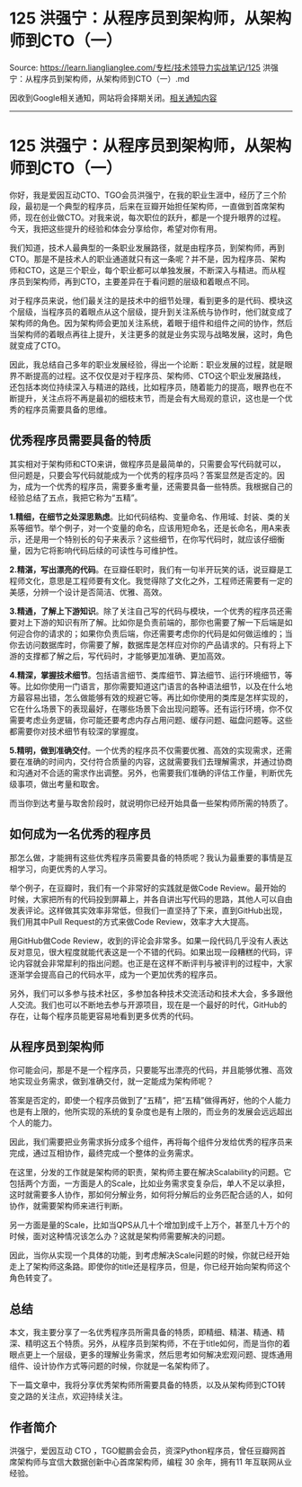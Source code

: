 # 125 洪强宁：从程序员到架构师，从架构师到CTO（一） 

Source: https://learn.lianglianglee.com/专栏/技术领导力实战笔记/125 洪强宁：从程序员到架构师，从架构师到CTO（一）.md

因收到Google相关通知，网站将会择期关闭。[相关通知内容](https://lumendatabase.org/notices/44265620)

---

# 125 洪强宁：从程序员到架构师，从架构师到CTO（一）

你好，我是爱因互动CTO、TGO会员洪强宁，在我的职业生涯中，经历了三个阶段，最初是一个典型的程序员，后来在豆瓣开始担任架构师，一直做到首席架构师，现在创业做CTO。对我来说，每次职位的跃升，都是一个提升眼界的过程。今天，我把这些提升的经验和体会分享给你，希望对你有用。

我们知道，技术人最典型的一条职业发展路径，就是由程序员，到架构师，再到CTO。那是不是技术人的职业通道就只有这一条呢？并不是，因为程序员、架构师和CTO，这是三个职业，每个职业都可以单独发展，不断深入与精进。而从程序员到架构师，再到CTO，主要差异在于看问题的层级和着眼点不同。

对于程序员来说，他们最关注的是技术中的细节处理，看到更多的是代码、模块这个层级，当程序员的着眼点从这个层级，提升到关注系统与协作时，他们就变成了架构师的角色。因为架构师会更加关注系统，着眼于组件和组件之间的协作，然后当架构师的着眼点再往上提升，关注更多的就是业务实现与战略发展，这时，角色就变成了CTO。

因此，我总结自己多年的职业发展经验，得出一个论断：职业发展的过程，就是眼界不断提高的过程。这不仅仅是对于程序员、架构师、CTO这个职业发展路线，还包括本岗位持续深入与精进的路线，比如程序员，随着能力的提高，眼界也在不断提升，关注点将不再是最初的细枝末节，而是会有大局观的意识，这也是一个优秀的程序员需要具备的思维。

## 优秀程序员需要具备的特质

其实相对于架构师和CTO来讲，做程序员是最简单的，只需要会写代码就可以，但问题是，只要会写代码就能成为一个优秀的程序员吗？答案显然是否定的。因为，成为一个优秀的程序员，需要多重考量，还需要具备一些特质。我根据自己的经验总结了五点，我把它称为“五精”。

**1.精细，在细节之处深思熟虑**。比如代码结构、变量命名、作用域、封装、类的关系等细节。举个例子，对一个变量的命名，应该用短命名，还是长命名，用A来表示，还是用一个特别长的句子来表示？这些细节，在你写代码时，就应该仔细衡量，因为它将影响代码后续的可读性与可维护性。

**2.精湛，写出漂亮的代码**。在豆瓣任职时，我们有一句半开玩笑的话，说豆瓣是工程师文化，意思是工程师要有文化。我觉得除了文化之外，工程师还需要有一定的美感，分辨一个设计是否简洁、优雅、高效。

**3.精通，了解上下游知识**。除了关注自己写的代码与模块，一个优秀的程序员还需要对上下游的知识有所了解。比如你是负责前端的，那你也需要了解一下后端是如何迎合你的请求的；如果你负责后端，你还需要考虑你的代码是如何做运维的；当你去访问数据库时，你需要了解，数据库是怎样应对你的产品请求的。只有将上下游的支撑都了解之后，写代码时，才能够更加准确、更加高效。

**4.精深，掌握技术细节**。包括语言细节、类库细节、算法细节、运行环境细节，等等。比如你使用一门语言，那你需要知道这门语言的各种语法细节，以及在什么地方最容易出错，怎么做能够有效的规避它等。再比如你使用的类库是怎样实现的，它在什么场景下的表现最好，在哪些场景下会出现问题等。还有运行环境，你不仅需要考虑业务逻辑，你可能还要考虑内存占用问题、缓存问题、磁盘问题等。这些都需要你对技术细节有较深的掌握度。

**5.精明，做到准确交付**。一个优秀的程序员不仅需要优雅、高效的实现需求，还需要在准确的时间内，交付符合质量的内容，这就需要我们去理解需求，并通过协商和沟通对不合适的需求作出调整。另外，也需要我们准确的评估工作量，判断优先级事项，做出考量和取舍。

而当你到达考量与取舍阶段时，就说明你已经开始具备一些架构师所需的特质了。

## 如何成为一名优秀的程序员

那怎么做，才能拥有这些优秀程序员需要具备的特质呢？我认为最重要的事情是互相学习，向更优秀的人学习。

举个例子，在豆瓣时，我们有一个非常好的实践就是做Code Review。最开始的时候，大家把所有的代码投到屏幕上，并各自讲出写代码的思路，其他人可以自由发表评论。这样做其实效率非常低，但我们一直坚持了下来，直到GitHub出现，我们用其中Pull Request的方式来做Code Review，效率才大大提高。

用GitHub做Code Review，收到的评论会非常多。如果一段代码几乎没有人表达反对意见，很大程度就能代表这是一个不错的代码。如果出现一段糟糕的代码，评论内容就会非常犀利的指出问题。也正是在这样不断评判与被评判的过程中，大家逐渐学会提高自己的代码水平，成为一个更加优秀的程序员。

另外，我们可以多参与技术社区，多参加各种技术交流活动和技术大会，多多跟他人交流。我们也可以不断地去参与开源项目，现在是一个最好的时代，GitHub的存在，让每个程序员能更容易地看到更多优秀的代码。

## 从程序员到架构师

你可能会问，那是不是一个程序员，只要能写出漂亮的代码，并且能够优雅、高效地实现业务需求，做到准确交付，就一定能成为架构师呢？

答案是否定的，即使一个程序员做到了“五精”，把“五精”做得再好，他的个人能力也是有上限的，他所实现的系统的复杂度也是有上限的，而业务的发展会远远超出个人的能力。

因此，我们需要把业务需求拆分成多个组件，再将每个组件分发给优秀的程序员来完成，通过互相协作，最终完成一个整体的业务需求。

在这里，分发的工作就是架构师的职责，架构师主要在解决Scalability的问题。它包括两个方面，一方面是人的Scale，比如业务需求变复杂后，单人不足以承担，这时就需要多人协作，那如何分解业务，如何将分解后的业务匹配合适的人，如何协作，就需要架构师来进行判断。

另一方面是量的Scale，比如当QPS从几十个增加到成千上万个，甚至几十万个的时候，面对这种情况该怎么办？这就是架构师需要解决的问题。

因此，当你从实现一个具体的功能，到考虑解决Scale问题的时候，你就已经开始走上了架构师这条路。即使你的title还是程序员，但是，你已经开始向架构师这个角色转变了。

## 总结

本文，我主要分享了一名优秀程序员所需具备的特质，即精细、精湛、精通、精深、精明这五个特质。另外，从程序员到架构师，不在于title如何，而是当你的着眼点更上一个层级，更多的理解业务需求，然后思考如何解决宏观问题、提炼通用组件、设计协作方式等问题的时候，你就是一名架构师了。

下一篇文章中，我将分享优秀架构师所需要具备的特质，以及从架构师到CTO转变之路的关注点，欢迎持续关注。

## 作者简介

洪强宁，爱因互动 CTO ，TGO鲲鹏会会员，资深Python程序员，曾任豆瓣网首席架构师与宜信大数据创新中心首席架构师，编程 30 余年，拥有11 年互联网从业经验。